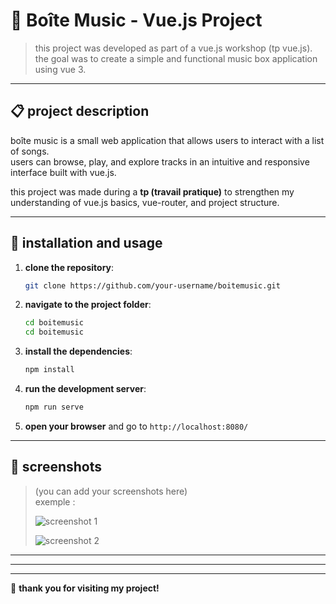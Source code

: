 # 🎵 Boîte Music - Vue.js Project

> this project was developed as part of a vue.js workshop (tp vue.js).  
> the goal was to create a simple and functional music box application using vue 3.

---

## 📋 project description

boîte music is a small web application that allows users to interact with a list of songs.  
users can browse, play, and explore tracks in an intuitive and responsive interface built with vue.js.

this project was made during a **tp (travail pratique)** to strengthen my understanding of vue.js basics, vue-router, and project structure.

---

## 🚀 installation and usage

1. **clone the repository**:
   ```bash
   git clone https://github.com/your-username/boitemusic.git
   ```

2. **navigate to the project folder**:
   ```bash
   cd boitemusic
   cd boitemusic
   ```

3. **install the dependencies**:
   ```bash
   npm install
   ```

4. **run the development server**:
   ```bash
   npm run serve
   ```

5. **open your browser** and go to `http://localhost:8080/`

---

## 📸 screenshots

> (you can add your screenshots here)  
> exemple :
>
> ![screenshot 1](./screenshots/homepage.png)
>
> ![screenshot 2](./screenshots/music-player.png)

---



---


---

💙 **thank you for visiting my project!**
